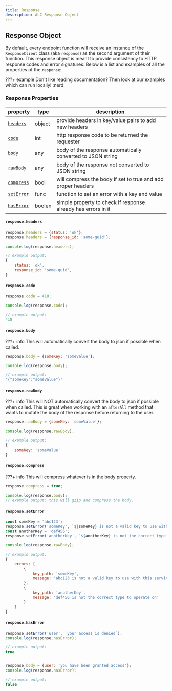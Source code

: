 ```yaml
---
title: Response
description: ALC Response Object
---
```


## Response Object

By default, every endpoint function will receive an instance of the `ResponseClient` class (aka `response`) as the second argument of their function. This response object is meant to provide consistency to HTTP response codes and error signatures. Below is a list and examples of all the properties of the `response`:

???+ example
    Don't like reading documentation? Then look at our examples which can run locally! :nerd:

### Response Properties

| property                                                                   | type  | description                                                   |
|----------------------------------------------------------------------------|-------|---------------------------------------------------------------|
| [`headers`]({{web.url}}/node/apigateway/response/#response.headers)        | object| provide headers in key/value pairs to add new headers         |
| [`code`]({{web.url}}/node/apigateway/response/#response.code)              | int   | http response code to be returned the requester               |
| [`body`]({{web.url}}/node/apigateway/response/#response.body)              | any   | body of the response automatically converted to JSON string   |
| [`rawBody`]({{web.url}}/node/apigateway/response/#response.rawBody)        | any   | body of the response not converted to JSON string             |
| [`compress`]({{web.url}}/node/apigateway/response/#response.compress)      | bool  | will compress the body if set to true and add proper headers  |
| [`setError`]({{web.url}}/node/apigateway/response/#response.setError)      | func  | function to set an error with a key and value                 |
| [`hasError`]({{web.url}}/node/apigateway/response/#response.hasError)      | boolen| simple property to check if response already has errors in it |


#### `response.headers`

```js
response.headers = {status: 'ok'};
response.headers = {response_id: 'some-guid'};

console.log(response.headers);

// example output:
{
    status: 'ok',
    response_id: 'some-guid',
}
```

#### `response.code`

```js
response.code = 418;

console.log(response.code);

// example output:
418
```

#### `response.body`

???+ info
    This will automatically convert the body to json if possible when called.

```js
response.body = {someKey: 'someValue'};

console.log(response.body);

// example output:
'{"someKey":"someValue"}'
```

#### `response.rawBody`

???+ info
    This will NOT automatically convert the body to json if possible when called. This is great when working with an `afterAll` method that wants to mutate the body of the response before returning to the user.

```js
response.rawBody = {someKey: 'someValue'};

console.log(response.rawBody);

// example output:
{
    someKey: 'someValue'
}
```

#### `response.compress`

???+ info
    This will compress whatever is in the body property.

```js
response.compress = true;

console.log(response.body);
// example output: this will gzip and compress the body.
```

#### `response.setError`

```js
const someKey = 'abc123';
response.setError('someKey', `${someKey} is not a valid key to use with this service; try again with a different key`);
const anotherKey = 'def456';
response.setError('anotherKey', `${anotherKey} is not the correct type to operate on`);

console.log(response.rawBody);

// example output:
{
    errors: [
        {
            key_path: 'someKey',
            message: 'abc123 is not a valid key to use with this service; try again with a different key'
        },
        {
            key_path: 'anotherKey',
            message: 'def456 is not the correct type to operate on'
        }
    ]
}
```

#### `response.hasError`

```js
response.setError('user', `your access is denied`);
console.log(response.hasError);

// example output:
true


response.body = {user: 'you have been granted access'};
console.log(response.hasError);

// example output:
false
```
